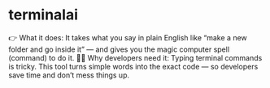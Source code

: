 # terminalai
👉 What it does: It takes what you say in plain English like “make a new folder and go inside it” — and gives you the magic computer spell (command) to do it.  👨‍💻 Why developers need it: Typing terminal commands is tricky. This tool turns simple words into the exact code — so developers save time and don’t mess things up.
